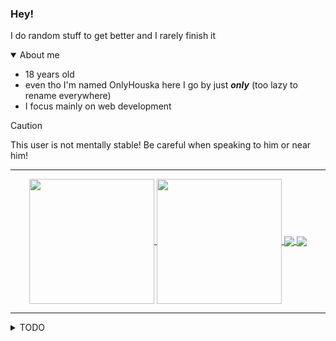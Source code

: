  ### Hey! 
 I do random stuff to get better and I rarely finish it

 <details open>
   <summary>About me</summary>

   * 18 years old
   * even tho I'm named OnlyHouska here I go by just ***only*** (too lazy to rename everywhere)
   * I focus mainly on web development
 </details>

> [!CAUTION]
> This user is not mentally stable! Be careful when speaking to him or near him!

---

<div align="center">
  <a href="https://github.com/onlyhouska">
    <img height=200 align="center" src="https://github-readme-stats.vercel.app/api?username=onlyhouska&theme=dark" />
  </a>
  <a href="https://github.com/onlyhouska">
    <img height=200 align="center" src="https://github-readme-stats.vercel.app/api/top-langs?username=onlyhouska&layout=compact&langs_count=8&card_width=320&theme=dark" />
  </a>
  <a href="https://github.com/onlyhouska/portfolio">
    <img align="center" src="https://github-readme-stats.vercel.app/api/pin/?username=onlyhouska&repo=portfolio&theme=dark" />
  </a>
  <a href="https://github.com/onlyhouska/space-invaders">
    <img align="center" src="https://github-readme-stats.vercel.app/api/pin/?username=onlyhouska&repo=space-invaders&theme=dark" />
  </a>
</div>

---

<details>
  <summary>TODO</summary>
  
  - [ ] Finish frontools
  - [ ] Get the portfolio working
</details>
